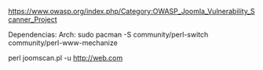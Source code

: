 https://www.owasp.org/index.php/Category:OWASP_Joomla_Vulnerability_Scanner_Project

Dependencias:
Arch:
sudo pacman -S community/perl-switch community/perl-www-mechanize


perl joomscan.pl -u http://web.com

